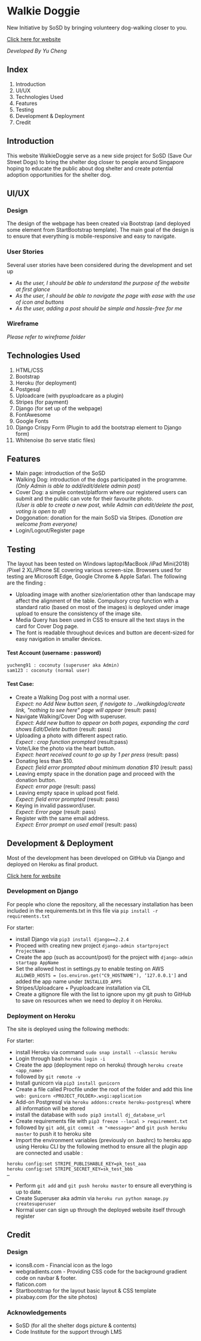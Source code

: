 # Walkie Doggie

New Initiative by SoSD by bringing volunteery dog-walking closer to you.

[Click here for website](https://yc-walkiedoggie.herokuapp.com/)

_Developed By Yu Cheng_

## Index
1. Introduction
2. UI/UX
3. Technologies Used
4. Features
5. Testing
6. Development & Deployment
7. Credit

## Introduction
This website WalkieDoggie serve as a new side project for SoSD (Save Our Street Dogs) to bring the shelter dog closer to people around Singapore hoping to educate the public about dog shelter and create potential adoption opportunities for the shelter dog.

## UI/UX 
### Design
The design of the webpage has been created via Bootstrap (and deployed some element from StartBootstrap template). The main goal of the design is to ensure that everything is mobile-responsive and easy to navigate. 

### User Stories
Several user stories have been considered during the development and set up
- _As the user, I should be able to understand the purpose of the website at first glance_
- _As the user, I should be able to navigate the page with ease with the use of icon and buttons_
- _As the user, adding a post should be simple and hassle-free for me_

### Wireframe
_Please refer to wireframe folder_

## Technologies Used
1. HTML/CSS
2. Bootstrap
3. Heroku (for deployment)
4. Postgesql
5. Uploadcare (with pyuploadcare as a plugin)
6. Stripes (for payment)
7. Django (for set up of the webpage)
8. FontAwesome
9. Google Fonts
10. Django Crispy Form (Plugin to add the bootstrap element to Django form)
11. Whitenoise (to serve static files)

## Features
- Main page: introduction of the SoSD
- Walking Dog: introduction of the dogs participated in the programme.  
_(Only Admin is able to add/edit/delete admin post)_
- Cover Dog: a simple contest/platform where our registered users can submit and the public can vote for their favourite photo.  
_(User is able to create a new post, while Admin can edit/delete the post, voting is open to all)_
- Doggonation: donation for the main SoSD via Stripes.
_(Donation are welcome from everyone)_
- Login/Logout/Register page

## Testing
The layout has been tested on Windows laptop/MacBook /iPad Mini(2018) /Pixel 2 XL/iPhone SE covering various screen-size. Browsers used for testing are Microsoft Edge, Google Chrome & Apple Safari. The following are the finding :

- Uploading image with another size/orientation other than landscape may affect the alignment of the table. Compulsory crop function with a standard ratio (based on most of the images) is deployed under image upload to ensure the consistency of the image site.
- Media Query has been used in CSS to ensure all the text stays in the card for Cover Dog page.
- The font is readable throughout devices and button are decent-sized for easy navigation in smaller devices.

#### Test Account (username : password)
```
yucheng91 : coconuty (superuser aka Admin)
sam123 : coconuty (normal user)
```

#### Test Case:
- Create a Walking Dog post with a normal user.  
_Expect: no Add New button seen, if navigate to ../walkingdog/create link, "nothing to see here" page will appear_ (result: pass)
- Navigate Walking/Cover Dog with superuser.  
_Expect: Add new button to appear on both pages, expanding the card shows Edit/Delete button_ (result: pass)
- Uploading a photo with different aspect ratio.  
_Expect : crop function prompted_ (result:pass)
- Vote/Like the photo via the heart button.  
_Expect: heart received count to go up by 1 per press_ (result: pass)
- Donating less than $10.  
_Expect: field error prompted about minimum donation $10_ (result: pass)
- Leaving empty space in the donation page and proceed with the donation button.  
_Expect: error page_ (result: pass)
- Leaving empty space in upload post field.  
_Expect: field error prompted_ (result: pass)
- Keying in invalid password/user.  
_Expect: Error page_ (result: pass)
- Register with the same email address.  
_Expect: Error prompt on used email_ (result: pass)

## Development & Deployment
Most of the development has been developed on GitHub via Django and deployed on Heroku as final product.

[Click here for website](https://yc-walkiedoggie.herokuapp.com/)

### Development on Django
For people who clone the repository, all the necessary installation has been included in the requirements.txt in this file via ```pip install -r requirements.txt```

For starter:
- install Django via ```pip3 install django==2.2.4```
- Proceed with creating new project ```django-admin startproject ProjectName .```
- Create the app (such as account/post) for the project with ```django-admin startapp AppName```
- Set the allowed host in settings.py to enable testing on AWS ```ALLOWED_HOSTS = [os.environ.get("C9_HOSTNAME"), ‘127.0.0.1']``` and added the app name under ```INSTALLED_APPS```
- Stripes/Uploadcare + Pyuploadcare installation via CIL
- Create a gitignore file with the list to ignore upon my git push to GitHub to save on resources when we need to deploy it on Heroku.

### Deployment on Heroku
The site is deployed using the following methods:

For starter:
- install Heroku via command ```sudo snap install --classic heroku```
- Login through bash ```heroku login -i```
- Create the app (deployment repo on heroku) through ```heroku create <app_name>```
- followed by ```git remote -v```
- Install gunicorn via ```pip3 install gunicorn```
- Create a file called Procfile under the root of the folder and add this line ```web: gunicorn <PROJECT_FOLDER>.wsgi:application```
- Add-on Postgresql via ```heroku addons:create heroku-postgresql``` where all information will be stored
- install the database with ```sudo pip3 install dj_database_url```
- Create requirements file with ```pip3 freeze --local > requirement.txt```
- followed by ```git add```, ```git commit -m "<message>"``` and ```git push heroku master``` to push it to heroku site
- Import the environment variables (previously on .bashrc) to heroku app using Heroku CLI by the following method to ensure all the plugin app are connected and usable :
```
heroku config:set STRIPE_PUBLISHABLE_KEY=pk_test_aaa
heroku config:set STRIPE_SECRET_KEY=sk_test_bbb
…

```
- Perform ```git add``` and ```git push heroku master``` to ensure all everything is up to date.
- Create Superuser aka admin via ```heroku run python manage.py createsuperuser```
- Normal user can sign up through the deployed website itself through register

## Credit

### Design 
- icons8.com - Financial icon as the logo
- webgradients.com - Providing CSS code for the background gradient code on navbar & footer.
- flaticon.com
- Startbootstrap for the layout basic layout & CSS template
- pixabay.com (for the site photos)

### Acknowledgements 
- SoSD (for all the shelter dogs picture & contents)
- Code Institute for the support through LMS 

